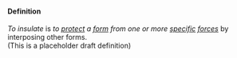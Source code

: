 #### Definition

*To insulate* is *to [protect](https://github.com/gcassel/Modular-Organization-Terminology/blob/master/terms/protect.md) a [form](https://github.com/gcassel/Modular-Organization-Terminology/blob/master/terms/form.md) from one or more [specific](https://github.com/gcassel/Modular-Organization-Terminology/blob/master/terms/specific.md) [forces](https://github.com/gcassel/Modular-Organization-Terminology/blob/master/terms/force.md)* by interposing other forms.  
(This is a placeholder draft definition)
